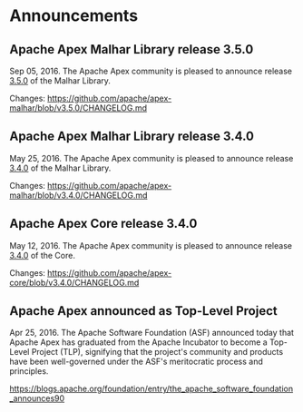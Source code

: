# Announcements

## Apache Apex Malhar Library release 3.5.0

Sep 05, 2016.  The Apache Apex community is pleased to announce release [3.5.0](/downloads.html) of the Malhar Library.

Changes: https://github.com/apache/apex-malhar/blob/v3.5.0/CHANGELOG.md

## Apache Apex Malhar Library release 3.4.0

May 25, 2016.  The Apache Apex community is pleased to announce release [3.4.0](/downloads.html) of the Malhar Library.

Changes: https://github.com/apache/apex-malhar/blob/v3.4.0/CHANGELOG.md

## Apache Apex Core release 3.4.0

May 12, 2016.  The Apache Apex community is pleased to announce release [3.4.0](/downloads.html) of the Core.

Changes: https://github.com/apache/apex-core/blob/v3.4.0/CHANGELOG.md

## Apache Apex announced as Top-Level Project

Apr 25, 2016.  The Apache Software Foundation (ASF) announced today that Apache Apex has graduated from the Apache Incubator to become a Top-Level Project (TLP), signifying that the project's community and products have been well-governed under the ASF's meritocratic process and principles. 

https://blogs.apache.org/foundation/entry/the_apache_software_foundation_announces90
